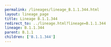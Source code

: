 ```yaml
---
permalink: /lineages/lineage_B.1.1.344.html
layout: lineage_page
title: Lineage B.1.1.344
redirect_to: ../lineage.html?lineage=B.1.1.344
lineage: B.1.1.344
parent: B.1.1
children: ['B.1.1.344']
---
```

